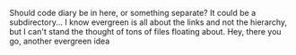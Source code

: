 Should code diary be in here, or something separate? It could be a subdirectory...
I know evergreen is all about the links and not the hierarchy, but I can't stand the thought of tons of files floating about. Hey, there you go, another evergreen idea